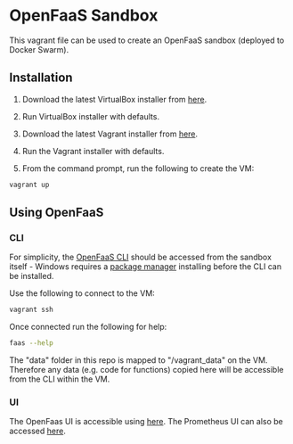 # OpenFaaS Sandbox
This vagrant file can be used to create an OpenFaaS sandbox (deployed to Docker Swarm).

## Installation

1) Download the latest VirtualBox installer from [here](https://www.virtualbox.org/wiki/Downloads).

2) Run VirtualBox installer with defaults.

3) Download the latest Vagrant installer from [here](https://www.vagrantup.com/downloads.html).

4) Run the Vagrant installer with defaults.

5) From the command prompt, run the following to create the VM:
```sh
vagrant up
```

## Using OpenFaaS

### CLI

For simplicity, the [OpenFaaS CLI](https://github.com/openfaas/faas-cli) should be accessed from the sandbox itself - Windows requires a [package manager](https://github.com/lukesampson/scoop) installing before the CLI can be installed.

Use the following to connect to the VM:

```sh
vagrant ssh
```

Once connected run the following for help:

```sh
faas --help
```

The "data" folder in this repo is mapped to "/vagrant_data" on the VM. Therefore any data (e.g. code for functions) copied here will be accessible from the CLI within the VM.

### UI

The OpenFaas UI is accessible using [here](http://localhost:8080/ui/). The Prometheus UI can also be accessed [here](http://localhost:9090/graph).